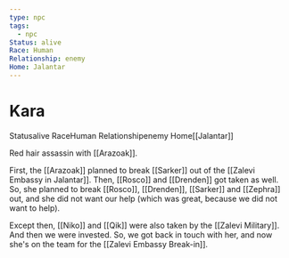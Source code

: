 ```yaml
---
type: npc
tags:
  - npc
Status: alive
Race: Human
Relationship: enemy
Home: Jalantar
---
```


# Kara
<span class="dataview inline-field"><span class="inline-field-key">Status</span><span class="inline-field-value">alive</span></span>
<span class="dataview inline-field"><span class="inline-field-key">Race</span><span class="inline-field-value">Human</span></span>
<span class="dataview inline-field"><span class="inline-field-key">Relationship</span><span class="inline-field-value">enemy</span></span>
<span class="dataview inline-field"><span class="inline-field-key">Home</span><span class="inline-field-value">[[Jalantar]]</span></span>

Red hair assassin with [[Arazoak]]. 

First, the [[Arazoak]] planned to break [[Sarker]] out of the [[Zalevi Embassy in Jalantar]]. Then, [[Rosco]] and [[Drenden]] got taken as well. So, she planned to break [[Rosco]], [[Drenden]], [[Sarker]] and [[Zephra]] out, and she did not want our help (which was great, because we did not want to help).

Except then, [[Niko]] and [[Qik]] were also taken by the [[Zalevi Military]]. And then we were invested. So, we got back in touch with her, and now she's on the team for the [[Zalevi Embassy Break-in]]. 

